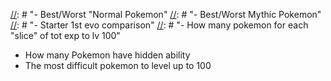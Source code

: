 [//]: # "- Quantity of pokemon increased from gen to gen"
[//]: # "- Radar chart but with worst and best pkmn"
[//]: # "- Pokekon quantity filtered by type"
[//]: # "- Avg stats for each generation compared to the others"
[//]: # "- Lightest pokemon"
[//]: # "- Heaviest Pokemon"
[//]: # "- Fastest Pokemon"
[//]: # "- Tallest Pokemon"
[//]: # "- Smallest Pokemon"
[//]: # "- Compare Best and Worse Pokemon per Generation "
[//]: # "- Best/Worst Legendary Pokemon"

[//]: # "- Best/Worst "Normal Pokemon"
[//]: # "- Best/Worst Mythic Pokemon"
[//]: # "- Starter 1st evo comparison"
[//]: # "- How many pokemon for each "slice" of tot exp to lv 100"

- How many Pokemon have hidden ability
- The most difficult pokemon to level up to 100
